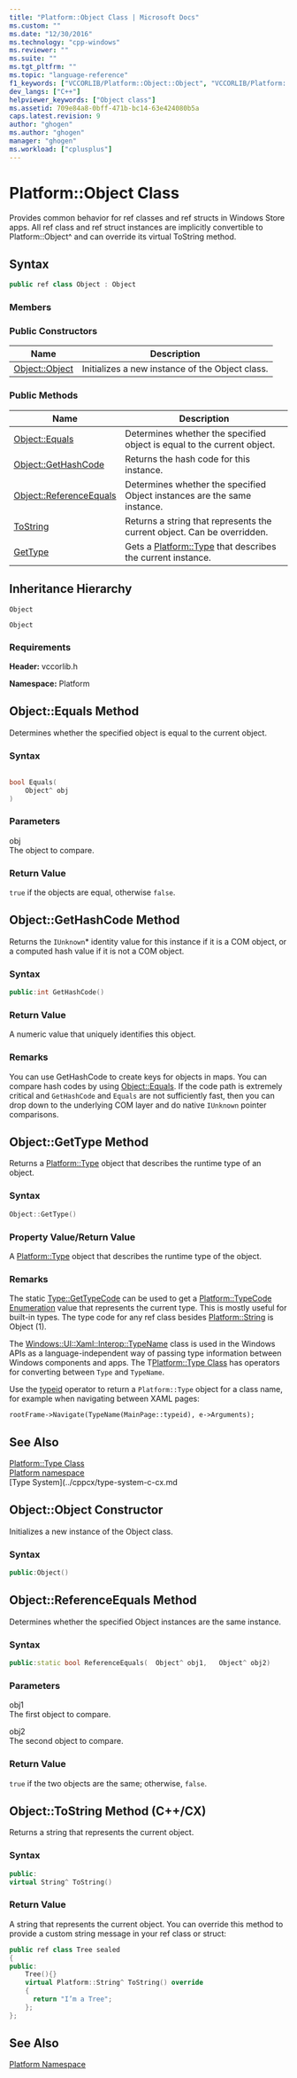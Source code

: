 ```yaml
---
title: "Platform::Object Class | Microsoft Docs"
ms.custom: ""
ms.date: "12/30/2016"
ms.technology: "cpp-windows"
ms.reviewer: ""
ms.suite: ""
ms.tgt_pltfrm: ""
ms.topic: "language-reference"
f1_keywords: ["VCCORLIB/Platform::Object::Object", "VCCORLIB/Platform::Object::Equals", "VCCORLIB/Platform::Object::GetHashCode", "VCCORLIB/Platform::Object::ReferenceEquals", "VCCORLIB/Platform::ToString", "VCCORLIB/Platform::GetType"]
dev_langs: ["C++"]
helpviewer_keywords: ["Object class"]
ms.assetid: 709e84a8-0bff-471b-bc14-63e424080b5a
caps.latest.revision: 9
author: "ghogen"
ms.author: "ghogen"
manager: "ghogen"
ms.workload: ["cplusplus"]
---
```

# Platform::Object Class
Provides common behavior for ref classes and ref structs in Windows Store apps. All ref class and ref struct instances are implicitly convertible to Platform::Object^ and can override its virtual ToString method.  
  
## Syntax  
  
```cpp  
public ref class Object : Object  
```  
  
### Members  
  
### Public Constructors  
  
|Name|Description|  
|----------|-----------------|  
|[Object::Object](#ctor)|Initializes a new instance of the Object class.|  
  
### Public Methods  
  
|Name|Description|  
|----------|-----------------|  
|[Object::Equals](#equals)|Determines whether the specified object is equal to the current object.|  
|[Object::GetHashCode](#gethashcode)|Returns the hash code for this instance.|  
|[Object::ReferenceEquals](#referenceequals)|Determines whether the specified Object instances are the same instance.|  
|[ToString](#tostring)|Returns a string that represents the current object. Can be overridden.|  
|[GetType](#gettype)|Gets a [Platform::Type](../cppcx/platform-type-class.md) that describes the current instance.|  
  
## Inheritance Hierarchy  
 `Object`  
  
 `Object`  
  
### Requirements  
 **Header:** vccorlib.h  
  
 **Namespace:** Platform  

  
## <a name="equals"></a> Object::Equals Method
Determines whether the specified object is equal to the current object.  
  
### Syntax  
  
```cpp  
  
bool Equals(  
    Object^ obj  
)  
```  
  
### Parameters  
 obj  
 The object to compare.  
  
### Return Value  
 `true` if the objects are equal, otherwise `false`.  
  


## <a name="gethashcode"></a>  Object::GetHashCode Method
Returns the `IUnknown`* identity value for this instance if it is a COM object, or a computed hash value if it is not a COM object.  
  
### Syntax  
  
```cpp  
public:int GetHashCode()  
```  
  
### Return Value  
 A numeric value that uniquely identifies this object.  
  
### Remarks  
 You can use GetHashCode to create keys for objects in maps. You can compare hash codes by using [Object::Equals](#equals). If the code path is extremely critical and `GetHashCode` and `Equals` are not sufficiently fast, then you can drop down to the underlying COM layer and do native `IUnknown` pointer comparisons.  
  


## <a name="gettype"></a>  Object::GetType Method
Returns a [Platform::Type](../cppcx/platform-type-class.md) object that describes the runtime type of an object.  
  
### Syntax  
  
```cpp  
Object::GetType()  
```  

  
### Property Value/Return Value  
 A [Platform::Type](../cppcx/platform-type-class.md) object that describes the runtime type of the object.  
  
### Remarks  
 The static [Type::GetTypeCode](../cppcx/platform-type-class.md#gettypecode) can be used to get a [Platform::TypeCode Enumeration](../cppcx/platform-typecode-enumeration.md) value that represents the current type. This is mostly useful for built-in types. The type code for any ref class besides [Platform::String](../cppcx/platform-string-class.md) is Object (1).  
  
 The [Windows::UI::Xaml::Interop::TypeName](http://msdn.microsoft.com/library/windows/apps/windows.ui.xaml.interop.typename.aspx) class is used in the Windows APIs as a language-independent way of passing type information between Windows components and apps. The T[Platform::Type Class](../cppcx/platform-type-class.md) has operators for converting between `Type` and `TypeName`.  
  
 Use the [typeid](../windows/typeid-cpp-component-extensions.md) operator to return a `Platform::Type` object for a class name, for example when navigating between XAML pages:  
  
```  
rootFrame->Navigate(TypeName(MainPage::typeid), e->Arguments);  
```  
  
## See Also  
 [Platform::Type Class](../cppcx/platform-type-class.md)   
 [Platform namespace](../cppcx/platform-namespace-c-cx.md)   
 [Type System](../cppcx/type-system-c-cx.md
  
## <a name="ctor"></a>  Object::Object Constructor
Initializes a new instance of the Object class.  
  
### Syntax  
  
```cpp  
public:Object()  
```  

## <a name="referenceequals"></a>  Object::ReferenceEquals Method
Determines whether the specified Object instances are the same instance.  
  
### Syntax  
  
```cpp  
public:static bool ReferenceEquals(  Object^ obj1,   Object^ obj2)  
```  
  
### Parameters  
 obj1  
 The first object to compare.  
  
 obj2  
 The second object to compare.  
  
### Return Value  
 `true` if the two objects are the same; otherwise, `false`.  
 
## <a name="tostring"></a>  Object::ToString Method (C++/CX)
Returns a string that represents the current object.  
  
### Syntax  
  
```cpp  
public:  
virtual String^ ToString()  
```  
  
### Return Value  
 A string that represents the current object. You can override this method to provide a custom string message in your ref class or struct:  
  
```cpp  
public ref class Tree sealed  
{  
public:  
    Tree(){}  
    virtual Platform::String^ ToString() override  
    {  
      return "I’m a Tree";  
    };  
};  
```  
## See Also  
 [Platform Namespace](platform-namespace-c-cx.md)